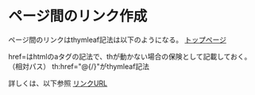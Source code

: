 # ページ間のリンク作成

ページ間のリンクはthymleaf記法は以下のようになる。
<a href="../index.html" th:href="@{/}">トップページ</a>

href=はhtmlのaタグの記法で、thが動かない場合の保険として記載しておく。（相対パス）
th:href="@{/}"がthymleaf記法

詳しくは、以下参照
[リンクURL](https://www.thymeleaf.org/doc/tutorials/3.0/usingthymeleaf_ja.html#%E3%83%AA%E3%83%B3%E3%82%AFurl)
